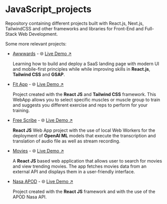 # JavaScript_projects

Repository containing different projects built with React.js, Next.js, TailwindCSS and other frameworks and libraries for Front-End and Full-Stack Web Development.

Some more relevant projects:

- [Awwwards](./awwwards_react-js/) - 🌐 [Live Demo ↗](https://awward-ac.netlify.app/) 
    
    Learning how to build and deploy a SaaS landing page with modern UI and mobile-first principles while while improving skills in **React.js**, **Tailwind CSS** and **GSAP**.

- [Fit App](./fit-app_react-js/) - 🌐 [Live Demo ↗](https://swole-ac.netlify.app/#workout)

    Project created with the **React JS** and **Tailwind CSS** framework. This WebApp allows you to select specific muscles or muscle group to train and suggests you different exercise and reps to perform for your training.

- [Free Scribe](./free-scribe_react-js/) - 🌐 [Live Demo ↗](https://freescribe-ac.netlify.app/)

    **React JS** Web App project with the use of local Web Workers for the deployment of **OpenAI ML** models that execute the transcription and translation of audio file as well as stream recording.

- [Movies](./movies_react-js/) - 🌐 [Live Demo ↗](https://movie-ac.netlify.app/)

    A **React JS** based web application that allows user to search for movies and view trending movies. The app fetches movies data from an external API and displays them in a user-friendly interface.

- [Nasa APOD](./nasa-app_react-js/) - 🌐 [Live Demo ↗](https://apod-react-app-ac.netlify.app/)

    Project created with the **React JS** framework and with the use of the APOD Nasa API.